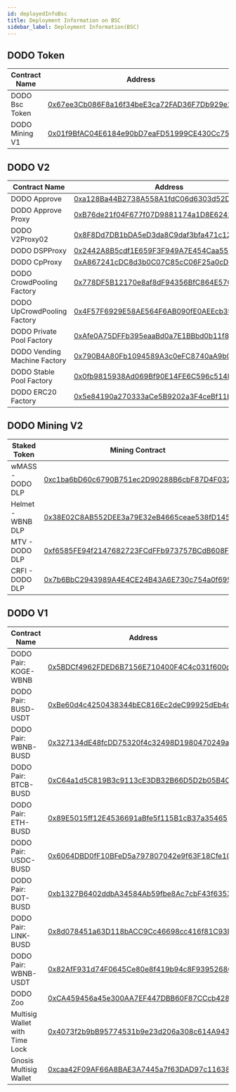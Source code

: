 ```yaml
---
id: deployedInfoBsc
title: Deployment Information on BSC 
sidebar_label: Deployment Information(BSC)
---
```


## DODO Token

| Contract Name             | Address                                                                                                              |
| ------------------------- | ---------------------------------------------------------------------------------------------------------------------|
| DODO Bsc Token            | [0x67ee3Cb086F8a16f34beE3ca72FAD36F7Db929e2](https://bscscan.com/address/0x67ee3Cb086F8a16f34beE3ca72FAD36F7Db929e2) |
| DODO Mining V1            | [0x01f9BfAC04E6184e90bD7eaFD51999CE430Cc750](https://bscscan.com/address/0x01f9BfAC04E6184e90bD7eaFD51999CE430Cc750) |


## DODO V2

| Contract Name                  | Address                                                                                                               |
| ------------------------------ | --------------------------------------------------------------------------------------------------------------------- |
| DODO Approve                   | [0xa128Ba44B2738A558A1fdC06d6303d52D3Cef8c1](https://bscscan.com/address/0xa128Ba44B2738A558A1fdC06d6303d52D3Cef8c1) |
| DODO Approve Proxy             | [0xB76de21f04F677f07D9881174a1D8E624276314C](https://bscscan.com/address/0xB76de21f04F677f07D9881174a1D8E624276314C) |
| DODO V2Proxy02                 | [0x8F8Dd7DB1bDA5eD3da8C9daf3bfa471c12d58486](https://bscscan.com/address/0x8F8Dd7DB1bDA5eD3da8C9daf3bfa471c12d58486) |
| DODO DSPProxy                  | [0x2442A8B5cdf1E659F3F949A7E454Caa554D4E65a](https://bscscan.com/address/0x2442A8B5cdf1E659F3F949A7E454Caa554D4E65a) |
| DODO CpProxy                   | [0xA867241cDC8d3b0C07C85cC06F25a0cD3b5474d8](https://bscscan.com/address/0xA867241cDC8d3b0C07C85cC06F25a0cD3b5474d8) |
| DODO CrowdPooling Factory      | [0x778DF5B12170e8af8dF94356BfC864E57CE185DC](https://bscscan.com/address/0x778DF5B12170e8af8dF94356BfC864E57CE185DC) |
| DODO UpCrowdPooling Factory    | [0x4F57F6929E58AE564F6AB090fE0AEEcb39B0f270](https://bscscan.com/address/0x4F57F6929E58AE564F6AB090fE0AEEcb39B0f270) |
| DODO Private Pool Factory      | [0xAfe0A75DFFb395eaaBd0a7E1BBbd0b11f8609eeF](https://bscscan.com/address/0xAfe0A75DFFb395eaaBd0a7E1BBbd0b11f8609eeF) |
| DODO Vending Machine Factory   | [0x790B4A80Fb1094589A3c0eFC8740aA9b0C1733fB](https://bscscan.com/address/0x790B4A80Fb1094589A3c0eFC8740aA9b0C1733fB) |
| DODO Stable Pool Factory       | [0x0fb9815938Ad069Bf90E14FE6C596c514BEDe767](https://bscscan.com/address/0x0fb9815938Ad069Bf90E14FE6C596c514BEDe767) |
| DODO ERC20 Factory             | [0x5e84190a270333aCe5B9202a3F4ceBf11b81bB01](https://bscscan.com/address/0x5e84190a270333aCe5B9202a3F4ceBf11b81bB01) |

## DODO Mining V2

| Staked Token                   | Mining Contract                                                                                                      |
| ------------------------------ | ---------------------------------------------------------------------------------------------------------------------|
| wMASS - DODO DLP               | [0xc1ba6bD60c6790B751ec2D90288B6cbF87D4F032](https://bscscan.com/address/0xc1ba6bD60c6790B751ec2D90288B6cbF87D4F032) |
| Helmet - WBNB DLP              | [0x38E02C8AB552DEE3a79E32eB4665ceae538fD145](https://bscscan.com/address/0x38E02C8AB552DEE3a79E32eB4665ceae538fD145) |
| MTV - DODO DLP                 | [0xf6585FE94f2147682723FCdFFb973757BCdB608F](https://bscscan.com/address/0xf6585FE94f2147682723FCdFFb973757BCdB608F) |
| CRFI - DODO DLP                | [0x7b6BbC2943989A4E4CE24B43A6E730c754a0f695](https://bscscan.com/address/0x7b6BbC2943989A4E4CE24B43A6E730c754a0f695) |


## DODO V1

| Contract Name                  | Address                                                                                                              |
| ------------------------------ | -------------------------------------------------------------------------------------------------------------------- |
| DODO Pair: KOGE-WBNB           | [0x5BDCf4962FDED6B7156E710400F4C4c031f600dC](https://bscscan.com/address/0x5BDCf4962FDED6B7156E710400F4C4c031f600dC) |
| DODO Pair: BUSD-USDT           | [0xBe60d4c4250438344bEC816Ec2deC99925dEb4c7](https://bscscan.com/address/0xBe60d4c4250438344bEC816Ec2deC99925dEb4c7) |
| DODO Pair: WBNB-BUSD           | [0x327134dE48fcDD75320f4c32498D1980470249ae](https://bscscan.com/address/0x327134dE48fcDD75320f4c32498D1980470249ae) |
| DODO Pair: BTCB-BUSD           | [0xC64a1d5C819B3c9113cE3DB32B66D5D2b05B4CEf](https://bscscan.com/address/0xC64a1d5C819B3c9113cE3DB32B66D5D2b05B4CEf) |
| DODO Pair: ETH-BUSD            | [0x89E5015ff12E4536691aBfe5f115B1cB37a35465](https://bscscan.com/address/0x89E5015ff12E4536691aBfe5f115B1cB37a35465) |
| DODO Pair: USDC-BUSD           | [0x6064DBD0fF10BFeD5a797807042e9f63F18Cfe10](https://bscscan.com/address/0x6064DBD0fF10BFeD5a797807042e9f63F18Cfe10) |
| DODO Pair: DOT-BUSD            | [0xb1327B6402ddbA34584Ab59fbe8Ac7cbF43f6353](https://bscscan.com/address/0xb1327B6402ddbA34584Ab59fbe8Ac7cbF43f6353) |
| DODO Pair: LINK-BUSD           | [0x8d078451a63D118bACC9Cc46698cc416f81C93E2](https://bscscan.com/address/0x8d078451a63D118bACC9Cc46698cc416f81C93E2) |
| DODO Pair: WBNB-USDT           | [0x82AfF931d74F0645Ce80e8f419b94c8F93952686](https://bscscan.com/address/0x82AfF931d74F0645Ce80e8f419b94c8F93952686) |
| DODO Zoo                       | [0xCA459456a45e300AA7EF447DBB60F87CCcb42828](https://bscscan.com/address/0xCA459456a45e300AA7EF447DBB60F87CCcb42828) |
| Multisig Wallet with Time Lock | [0x4073f2b9bB95774531b9e23d206a308c614A943a](https://bscscan.com/address/0x4073f2b9bB95774531b9e23d206a308c614A943a) |
| Gnosis Multisig Wallet         | [0xcaa42F09AF66A8BAE3A7445a7f63DAD97c11638b](https://bscscan.com/address/0xcaa42F09AF66A8BAE3A7445a7f63DAD97c11638b) |

